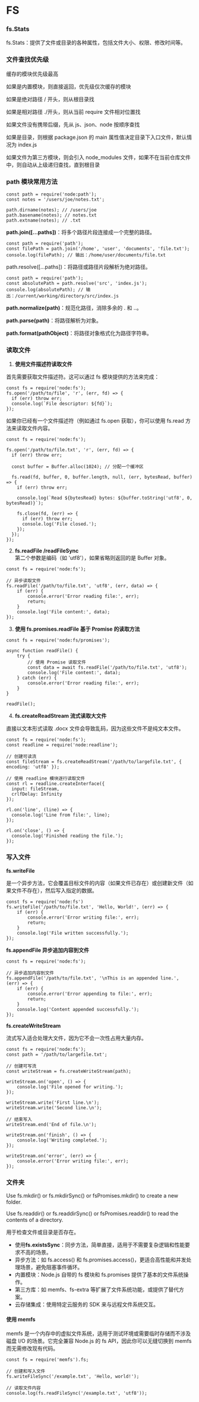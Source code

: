 # FS

### **fs.Stats**

fs.Stats：提供了文件或目录的各种属性，包括文件大小、权限、修改时间等。

### **文件查找优先级**

缓存的模块优先级最高

如果是内置模块，则直接返回，优先级仅次缓存的模块

如果是绝对路径 / 开头，则从根目录找

如果是相对路径 ./开头，则从当前 require 文件相对位置找

如果文件没有携带后缀，先从 js、json、node 按顺序查找

如果是目录，则根据 package.json 的 main 属性值决定目录下入口文件，默认情况为 index.js

如果文件为第三方模块，则会引入 node\_modules 文件，如果不在当前仓库文件中，则自动从上级递归查找，直到根目录

### **path 模块常用方法**

```
const path = require('node:path');
const notes = '/users/joe/notes.txt';

path.dirname(notes); // /users/joe
path.basename(notes); // notes.txt
path.extname(notes); // .txt
```

**path.join(\[...paths])**：将多个路径片段连接成一个完整的路径。

```
const path = require('path');
const filePath = path.join('/home', 'user', 'documents', 'file.txt');
console.log(filePath); // 输出：/home/user/documents/file.txt
```

path.resolve(\[...paths])：将路径或路径片段解析为绝对路径。

```
const path = require('path');
const absolutePath = path.resolve('src', 'index.js');
console.log(absolutePath); // 输出：/current/working/directory/src/index.js
```

**path.normalize(path)**：规范化路径，消除多余的 . 和 ..。

**path.parse(path)**：将路径解析为对象。

**path.format(pathObject)**：将路径对象格式化为路径字符串。

### **读取文件**

1. **使用文件描述符读取文件**

首先需要获取文件描述符。这可以通过 fs 模块提供的方法来完成：

```
const fs = require('node:fs');
fs.open('/path/to/file', 'r', (err, fd) => {
  if (err) throw err;
  console.log(`File descriptor: ${fd}`);
});
```

如果你已经有一个文件描述符（例如通过 fs.open 获取），你可以使用 fs.read 方法来读取文件内容。

```
const fs = require('node:fs');

fs.open('/path/to/file.txt', 'r', (err, fd) => {
  if (err) throw err;

  const buffer = Buffer.alloc(1024); // 分配一个缓冲区

  fs.read(fd, buffer, 0, buffer.length, null, (err, bytesRead, buffer) => {
    if (err) throw err;

    console.log(`Read ${bytesRead} bytes: ${buffer.toString('utf8', 0, bytesRead)}`);

    fs.close(fd, (err) => {
      if (err) throw err;
      console.log('File closed.');
    });
  });
});
```

2. **fs.readFile /readFileSync**\
   第二个参数是编码（如 'utf8'），如果省略则返回的是 Buffer 对象。

```
const fs = require('node:fs');

// 异步读取文件
fs.readFile('/path/to/file.txt', 'utf8', (err, data) => {
    if (err) {
        console.error('Error reading file:', err);
        return;
    }
    console.log('File content:', data);
});

```

3. **使用 fs.promises.readFile 基于 Promise 的读取方法**

```
const fs = require('node:fs/promises');

async function readFile() {
    try {
        // 使用 Promise 读取文件
        const data = await fs.readFile('/path/to/file.txt', 'utf8');
        console.log('File content:', data);
    } catch (err) {
        console.error('Error reading file:', err);
    }
}

readFile();

```

4. **fs.createReadStream 流式读取大文件**

直接以文本形式读取 .docx 文件会导致乱码，因为这些文件不是纯文本文件。

```
const fs = require('node:fs');
const readline = require('node:readline');

// 创建可读流
const fileStream = fs.createReadStream('/path/to/largefile.txt', { encoding: 'utf8' });

// 使用 readline 模块逐行读取文件
const rl = readline.createInterface({
  input: fileStream,
  crlfDelay: Infinity
});

rl.on('line', (line) => {
  console.log('Line from file:', line);
});

rl.on('close', () => {
  console.log('Finished reading the file.');
});

```

### **写入文件**

**fs.writeFile**

是一个异步方法，它会覆盖目标文件的内容（如果文件已存在）或创建新文件（如果文件不存在），然后写入指定的数据。

```
const fs = require('node:fs')
fs.writeFile('/path/to/file.txt', 'Hello, World!', (err) => {
    if (err) {
        console.error('Error writing file:', err);
        return;
    }
    console.log('File written successfully.');
});

```

**fs.appendFile 异步追加内容到文件**

```
const fs = require('node:fs');

// 异步追加内容到文件
fs.appendFile('/path/to/file.txt', '\nThis is an appended line.', (err) => {
    if (err) {
        console.error('Error appending to file:', err);
        return;
    }
    console.log('Content appended successfully.');
});

```

**fs.createWriteStream**

流式写入适合处理大文件，因为它不会一次性占用大量内存。

```
const fs = require('node:fs');
const path = '/path/to/largefile.txt';

// 创建可写流
const writeStream = fs.createWriteStream(path);

writeStream.on('open', () => {
    console.log('File opened for writing.');
});

writeStream.write('First line.\n');
writeStream.write('Second line.\n');

// 结束写入
writeStream.end('End of file.\n');

writeStream.on('finish', () => {
    console.log('Writing completed.');
});

writeStream.on('error', (err) => {
    console.error('Error writing file:', err);
});

```

### 文件夹

Use fs.mkdir() or fs.mkdirSync() or fsPromises.mkdir() to create a new folder.

Use fs.readdir() or fs.readdirSync() or fsPromises.readdir() to read the contents of a directory.

用于检查文件或目录是否存在。

* 使用**fs.existsSync**：同步方法，简单直接，适用于不需要复杂逻辑和性能要求不高的场景。
* 异步方法：如 fs.access() 和 fs.promises.access()，更适合高性能和并发处理场景，避免阻塞事件循环。
* 内置模块：Node.js 自带的 fs 模块和 fs.promises 提供了基本的文件系统操作。
* 第三方库：如 memfs、fs-extra 等扩展了文件系统功能，或提供了替代方案。
* 云存储集成：使用特定云服务的 SDK 来与远程文件系统交互。

#### **使用 memfs**

memfs 是一个内存中的虚拟文件系统，适用于测试环境或需要临时存储而不涉及磁盘 I/O 的场景。它完全兼容 Node.js 的 fs API，因此你可以无缝切换到 memfs 而无需修改现有代码。

```
const fs = require('memfs').fs;

// 创建和写入文件
fs.writeFileSync('/example.txt', 'Hello, world!');

// 读取文件内容
console.log(fs.readFileSync('/example.txt', 'utf8'));

```
